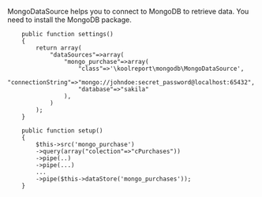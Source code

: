 MongoDataSource helps you to connect to MongoDB to retrieve data. You need to install the MongoDB package.

```
    public function settings()
    {
        return array(
            "dataSources"=>array(
                "mongo_purchase"=>array(
                    "class"=>'\koolreport\mongodb\MongoDataSource',
                    "connectionString"=>"mongo://johndoe:secret_password@localhost:65432",
                    "database"=>"sakila"
                ),
            )
        );
    }

    public function setup()
    {
        $this->src('mongo_purchase')
        ->query(array("colection"=>"cPurchases"))
        ->pipe(..)
        ->pipe(...)
        ...
        ->pipe($this->dataStore('mongo_purchases'));
    }
```

